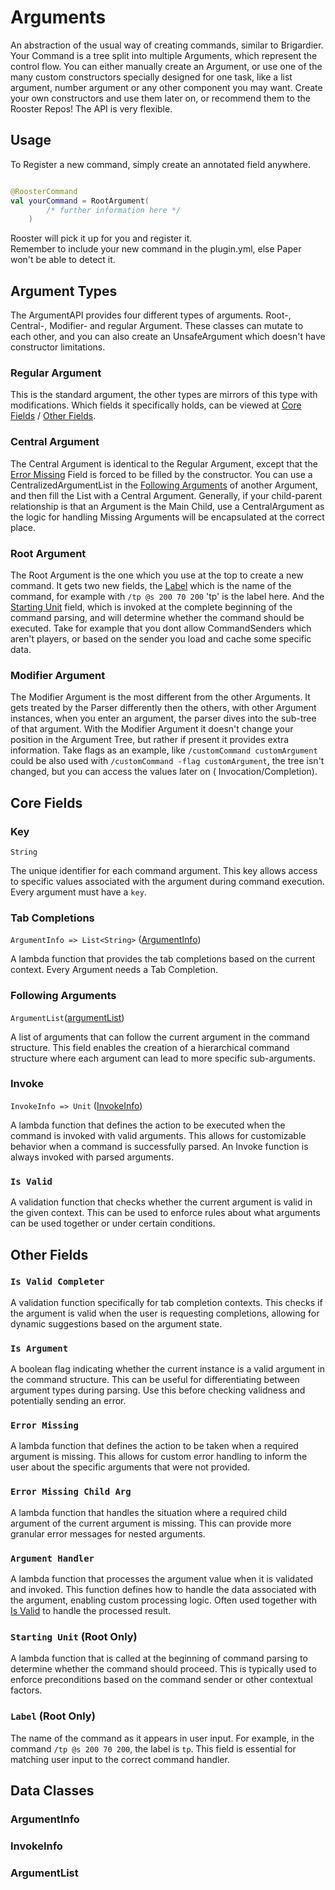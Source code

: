 # Arguments

An abstraction of the usual way of creating commands,
similar to Brigardier. Your Command is a tree split into multiple Arguments,
which represent the control flow. You can either manually create an Argument,
or use one of the many custom constructors specially designed for one task,
like a list argument, number argument or any other component you may want.
Create your own constructors and use them later on,
or recommend them to the Rooster Repos! The API is very flexible.

## Usage

To Register a new command, simply create an annotated field anywhere.

```kotlin

@RoosterCommand
val yourCommand = RootArgument(
        /* further information here */
    )
```

Rooster will pick it up for you and register it. <br>
Remember to include your new command in the plugin.yml,
else Paper won't be able to detect it.

## Argument Types

The ArgumentAPI provides four different types of arguments.
Root-, Central-, Modifier- and regular Argument.
These classes can mutate to each other, and you can also create an
UnsafeArgument which doesn't have constructor limitations.

### Regular Argument

This is the standard argument, the other types are mirrors of this type
with modifications. Which fields it specifically holds, can be viewed
at [Core Fields](#core-fields) / [Other Fields](#other-fields).

### Central Argument

The Central Argument is identical to the Regular Argument, except that the [Error Missing](#error-missing)
Field is forced to be filled by the constructor. You can use a CentralizedArgumentList
in the [Following Arguments](#following-arguments) of another Argument, and then fill the List
with a Central Argument. Generally, if your child-parent relationship is that an Argument is the Main Child, use a
CentralArgument
as the logic for handling Missing Arguments will be encapsulated at the correct place.

### Root Argument

The Root Argument is the one which you use at the top to create
a new command. It gets two new fields, the [Label](#label) which is
the name of the command, for example with `/tp @s 200 70 200` 'tp' is the label here.
And the [Starting Unit](#starting-unit) field, which is invoked at the complete beginning
of the command parsing, and will determine whether the command should be executed. Take for example that you dont allow
CommandSenders which aren't
players, or based on the sender you load and cache some specific data.

### Modifier Argument

The Modifier Argument is the most different from the other Arguments.
It gets treated by the Parser differently then the others, with other
Argument instances, when you enter an argument, the parser dives into the sub-tree
of that argument. With the Modifier Argument it doesn't change your position in the
Argument Tree, but rather if present it provides extra information. Take flags as an example,
like `/customCommand customArgument` could be also used with `/customCommand -flag customArgument`,
the tree isn't changed, but you can access the values later on (
Invocation/Completion).

## Core Fields

### Key
`String`<br>

The unique identifier for each command argument. This key allows access to specific values associated with the argument during command execution. Every argument must have a `key`.

### Tab Completions
`ArgumentInfo => List<String>` ([ArgumentInfo](#argumentinfo)) <br> 

A lambda function that provides the tab completions based on the current context. Every Argument needs a Tab Completion.
### Following Arguments
`ArgumentList`([argumentList](#argumentlist))

A list of arguments that can follow the current argument in the command structure. 
This field enables the creation of a hierarchical command structure where each argument can lead to more 
specific sub-arguments.
### Invoke
`InvokeInfo => Unit` ([InvokeInfo](#invokeinfo))

A lambda function that defines the action to be executed when the command is invoked with valid arguments. 
This allows for customizable behavior when a command is successfully parsed. 
An Invoke function is always invoked with parsed arguments.

### `Is Valid`

A validation function that checks whether the current argument is valid in the given context.
This can be used to enforce rules about what arguments can be used together or under certain conditions.

## Other Fields

### `Is Valid Completer`

A validation function specifically for tab completion contexts. 
This checks if the argument is valid when the user is requesting completions, 
allowing for dynamic suggestions based on the argument state.

### `Is Argument`

A boolean flag indicating whether the current instance is a valid argument in the command structure. 
This can be useful for differentiating between argument types during parsing. Use this before checking validness and potentially sending an error.

### `Error Missing`

A lambda function that defines the action to be taken when a required argument is missing. This allows for custom error handling to inform the user about the specific arguments that were not provided.

### `Error Missing Child Arg`

A lambda function that handles the situation where a required child argument of the current argument is missing. This can provide more granular error messages for nested arguments.

### `Argument Handler`

A lambda function that processes the argument value when it is validated and invoked. This function defines how to handle the data associated with the argument, enabling custom processing logic. Often used together with [Is Valid](#is-valid) to handle the processed result.

### `Starting Unit` (Root Only)

A lambda function that is called at the beginning of command parsing to determine whether the command should proceed. This is typically used to enforce preconditions based on the command sender or other contextual factors.

### `Label` (Root Only)

The name of the command as it appears in user input. For example, in the command `/tp @s 200 70 200`, the label is `tp`. This field is essential for matching user input to the correct command handler.

## Data Classes
### ArgumentInfo

### InvokeInfo

### ArgumentList

